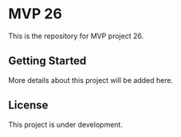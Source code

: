 # MVP 26

This is the repository for MVP project 26.

## Getting Started

More details about this project will be added here.

## License

This project is under development. 